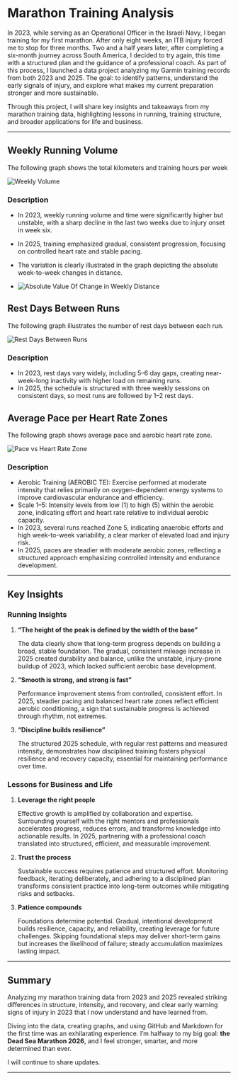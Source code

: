 
# Marathon Training Analysis

In 2023, while serving as an Operational Officer in the Israeli Navy, I began training for my first marathon. 
After only eight weeks, an ITB injury forced me to stop for three months.
Two and a half years later, after completing a six-month journey across South America, I decided to try again, this time with a structured plan and the guidance of a professional coach.
As part of this process, I launched a data project analyzing my Garmin training records from both 2023 and 2025. The goal: to identify patterns, understand the early signals of injury, and explore what makes my current preparation stronger and more sustainable.

Through this project, I will share key insights and takeaways from my marathon training data, highlighting lessons in running, training structure, and broader applications for life and business.

---

##  Weekly Running Volume
The following graph shows the total kilometers and training hours per week

![Weekly Volume](https://github.com/user-attachments/assets/6166f8b5-433f-4454-a159-50ecb1166bea)


### Description
- In 2023, weekly running volume and time were significantly higher but unstable, with a sharp decline in the last two weeks due to injury onset in week six.
- In 2025, training emphasized gradual, consistent progression, focusing on controlled heart rate and stable pacing.
- The variation is clearly illustrated in the graph depicting the absolute week-to-week changes in distance.
  
- ![Absolute Value Of Change in Weekly Distance](https://github.com/user-attachments/assets/a56ab5eb-b11a-462a-9f2a-34611ce3435b)



##  Rest Days Between Runs
The following graph illustrates the number of rest days between each run.

![Rest Days Between Runs](https://github.com/user-attachments/assets/d144e869-f966-4223-ab85-719d6cf9d643)

### Description
- In 2023, rest days vary widely, including 5–6 day gaps, creating near-week-long inactivity with higher load on remaining runs.
- In 2025, the schedule is structured with three weekly sessions on consistent days, so most runs are followed by 1–2 rest days.
  
##  Average Pace per Heart Rate Zones
The following graph shows average pace and aerobic heart rate zone.

![Pace vs Heart Rate Zone](https://github.com/user-attachments/assets/4946c9d3-4993-4dff-a1a5-c264e0fac52e)



### Description
- Aerobic Training (AEROBIC TE): Exercise performed at moderate intensity that relies primarily on oxygen-dependent energy systems to improve cardiovascular endurance and efficiency.
- Scale 1–5: Intensity levels from low (1) to high (5) within the aerobic zone, indicating effort and heart rate relative to individual aerobic capacity.
- In 2023, several runs reached Zone 5, indicating anaerobic efforts and high week-to-week variability, a clear marker of elevated load and injury risk.
- In 2025, paces are steadier with moderate aerobic zones, reflecting a structured approach emphasizing controlled intensity and endurance development.
---

##  Key Insights
### Running Insights
1. **“The height of the peak is defined by the width of the base”**
    
   The data clearly show that long-term progress depends on building a broad, stable foundation. The gradual, consistent mileage increase in 2025 created durability and balance, unlike the unstable, injury-prone buildup       of 2023, which lacked sufficient aerobic base development.
   
2. **“Smooth is strong, and strong is fast”**
   
   Performance improvement stems from controlled, consistent effort. In 2025, steadier pacing and balanced heart rate zones reflect efficient aerobic conditioning, a sign that sustainable progress is achieved through
   rhythm, not extremes.
   
3. **“Discipline builds resilience”**
   
   The structured 2025 schedule, with regular rest patterns and measured intensity, demonstrates how disciplined training fosters physical resilience and recovery capacity, essential for maintaining performance over time.

### Lessons for Business and Life
1. **Leverage the right people**
   
    Effective growth is amplified by collaboration and expertise. Surrounding yourself with the right mentors and professionals accelerates progress, reduces errors, and transforms knowledge into actionable results. In
    2025,   partnering with a professional coach translated into structured, efficient, and measurable improvement.

3. **Trust the process**
   
    Sustainable success requires patience and structured effort. Monitoring feedback, iterating deliberately, and adhering to a disciplined plan transforms consistent practice into long-term outcomes while mitigating risks
    and setbacks.

3. **Patience compounds**
   
   Foundations determine potential. Gradual, intentional development builds resilience, capacity, and reliability, creating leverage for future challenges. Skipping foundational steps may deliver short-term gains but
   increases the likelihood of failure; steady accumulation maximizes lasting impact.
 
---

##  Summary
Analyzing my marathon training data from 2023 and 2025 revealed striking differences in structure, intensity, and recovery, and clear early warning signs of injury in 2023 that I now understand and have learned from.

Diving into the data, creating graphs, and using GitHub and Markdown for the first time was an exhilarating experience. I’m halfway to my big goal: **the Dead Sea Marathon 2026**, and I feel stronger, smarter, and more determined than ever.

I will continue to share updates.

---
